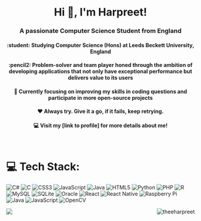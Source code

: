 <h1 align="center">Hi 👋, I'm Harpreet!</h1>
<h3 align="center">A passionate Computer Science Student from England</h3>
<h4 align="center">:student: Studying Computer Science (Hons) at Leeds Beckett University, England <br/> </h3>
<h4 align="center">:pencil2: Problem-solver and team player honed through the ambition of developing applications that not only have exceptional performance but delivers value to its users <br/></h3>
<h4 align="center">💭 Currently focusing on improving my skills in coding questions and participate in more open-source projects <br/></h3>
<h4 align="center">❤️ Always try. Give it a go, if it fails, keep retrying. <br/></h3>
<h4 align="center">💻 Visit my [link to profile] for more details about me! <br/></h3>
<h4 align="center"><br/>
  
# 💻 Tech Stack:
![C#](https://img.shields.io/badge/c%23-%23239120.svg?style=for-the-badge&logo=csharp&logoColor=white) ![C](https://img.shields.io/badge/c-%2300599C.svg?style=for-the-badge&logo=c&logoColor=white) ![CSS3](https://img.shields.io/badge/css3-%231572B6.svg?style=for-the-badge&logo=css3&logoColor=white) ![JavaScript](https://img.shields.io/badge/javascript-%23323330.svg?style=for-the-badge&logo=javascript&logoColor=%23F7DF1E) ![Java](https://img.shields.io/badge/java-%23ED8B00.svg?style=for-the-badge&logo=openjdk&logoColor=white) ![HTML5](https://img.shields.io/badge/html5-%23E34F26.svg?style=for-the-badge&logo=html5&logoColor=white) ![Python](https://img.shields.io/badge/python-3670A0?style=for-the-badge&logo=python&logoColor=ffdd54) ![PHP](https://img.shields.io/badge/php-%23777BB4.svg?style=for-the-badge&logo=php&logoColor=white) ![R](https://img.shields.io/badge/r-%23276DC3.svg?style=for-the-badge&logo=r&logoColor=white) ![MySQL](https://img.shields.io/badge/mysql-4479A1.svg?style=for-the-badge&logo=mysql&logoColor=white) ![SQLite](https://img.shields.io/badge/sqlite-%2307405e.svg?style=for-the-badge&logo=sqlite&logoColor=white) ![Oracle](https://img.shields.io/badge/Oracle-F80000?style=for-the-badge&logo=oracle&logoColor=white) ![React](https://img.shields.io/badge/react-%2320232a.svg?style=for-the-badge&logo=react&logoColor=%2361DAFB) ![React Native](https://img.shields.io/badge/react_native-%2320232a.svg?style=for-the-badge&logo=react&logoColor=%2361DAFB) ![Raspberry Pi](https://img.shields.io/badge/-Raspberry_Pi-C51A4A?style=for-the-badge&logo=Raspberry-Pi) ![Java](https://img.shields.io/badge/java-%23ED8B00.svg?style=for-the-badge&logo=openjdk&logoColor=white) ![JavaScript](https://img.shields.io/badge/javascript-%23323330.svg?style=for-the-badge&logo=javascript&logoColor=%23F7DF1E) ![OpenCV](https://img.shields.io/badge/opencv-%23white.svg?style=for-the-badge&logo=opencv&logoColor=white)
<br>
<p><img align="left" src="https://github-readme-stats.vercel.app/api?username=theeharpreet&show_icons=true&theme=swift" /></p>

<p><img align="right" src="https://github-readme-stats.vercel.app/api/top-langs?username=theeharpreet&show_icons=true&locale=en&layout=compact&theme=swift" alt="theeharpreet" /></p>

